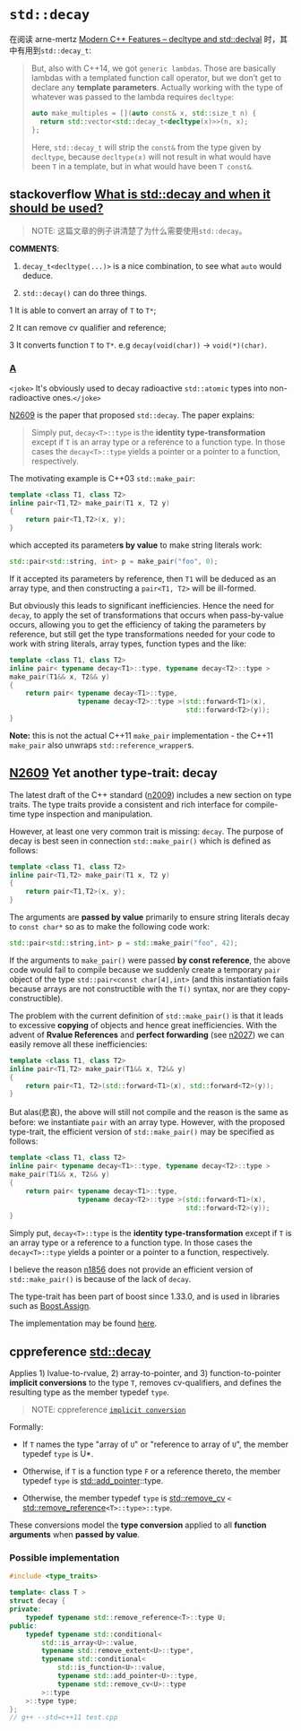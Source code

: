 # `std::decay`



在阅读 arne-mertz [Modern C++ Features – decltype and std::declval](https://arne-mertz.de/2017/01/decltype-declval/) 时，其中有用到`std::decay_t`:

> But, also with C++14, we got `generic lambdas`. Those are basically lambdas with a templated function call operator, but we don’t get to declare any **template parameters**. Actually working with the type of whatever was passed to the lambda requires `decltype`:
>
> ```C++
> auto make_multiples = [](auto const& x, std::size_t n) { 
>   return std::vector<std::decay_t<decltype(x)>>(n, x); 
> };
> ```
>
> Here, `std::decay_t` will strip the `const&` from the type given by `decltype`, because `decltype(x)` will not result in what would have been `T` in a template, but in what would have been `T const&`.





## stackoverflow [What is std::decay and when it should be used?](https://stackoverflow.com/questions/25732386/what-is-stddecay-and-when-it-should-be-used)

> NOTE: 这篇文章的例子讲清楚了为什么需要使用`std::decay`。

**COMMENTS**: 

1) `decay_t<decltype(...)>` is a nice combination, to see what `auto` would deduce.

2) `std::decay()` can do three things. 

1 It is able to convert an array of `T` to `T*`; 

2 It can remove cv qualifier and reference; 

3 It converts function `T` to `T*`. e.g `decay(void(char))` -> `void(*)(char)`. 



### [A](https://stackoverflow.com/a/25732651)

`<joke>` It's obviously used to decay radioactive `std::atomic` types into non-radioactive ones.`</joke>` 

[N2609](http://www.open-std.org/jtc1/sc22/wg21/docs/papers/2006/n2069.html) is the paper that proposed `std::decay`. The paper explains:

> Simply put, `decay<T>::type` is the **identity type-transformation** except if `T` is an array type or a reference to a function type. In those cases the `decay<T>::type` yields a pointer or a pointer to a function, respectively.

The motivating example is C++03 `std::make_pair`:

```cpp
template <class T1, class T2> 
inline pair<T1,T2> make_pair(T1 x, T2 y)
{ 
    return pair<T1,T2>(x, y); 
}
```

which accepted its parameter**s by value** to make string literals work:

```cpp
std::pair<std::string, int> p = make_pair("foo", 0);
```

If it accepted its parameters by reference, then `T1` will be deduced as an array type, and then constructing a `pair<T1, T2>` will be ill-formed.

But obviously this leads to significant inefficiencies. Hence the need for `decay`, to apply the set of transformations that occurs when pass-by-value occurs, allowing you to get the efficiency of taking the parameters by reference, but still get the type transformations needed for your code to work with string literals, array types, function types and the like:

```cpp
template <class T1, class T2> 
inline pair< typename decay<T1>::type, typename decay<T2>::type > 
make_pair(T1&& x, T2&& y)
{ 
    return pair< typename decay<T1>::type, 
                 typename decay<T2>::type >(std::forward<T1>(x), 
                                            std::forward<T2>(y)); 
}
```

**Note:** this is not the actual C++11 `make_pair` implementation - the C++11 `make_pair` also unwraps `std::reference_wrapper`s.



## [N2609](http://www.open-std.org/jtc1/sc22/wg21/docs/papers/2006/n2069.html) Yet another type-trait: decay

The latest draft of the C++ standard ([n2009](http://www.open-std.org/JTC1/SC22/WG21/docs/papers/2006/n2009.pdf)) includes a new section on type traits. The type traits provide a consistent and rich interface for compile-time type inspection and manipulation.

However, at least one very common trait is missing: `decay`. The purpose of decay is best seen in connection `std::make_pair()` which is defined as follows:

```C++
template <class T1, class T2> 
inline pair<T1,T2> make_pair(T1 x, T2 y)
{ 
    return pair<T1,T2>(x, y); 
}
```

The arguments are **passed by value** primarily to ensure string literals decay to `const char*` so as to make the following code work:

```C++
std::pair<std::string,int> p = std::make_pair("foo", 42);
```

If the arguments to `make_pair()` were passed **by const reference**, the above code would fail to compile because we suddenly create a temporary `pair` object of the type `std::pair<const char[4],int>` (and this instantiation fails because arrays are not constructible with the `T()` syntax, nor are they copy-constructible).

The problem with the current definition of `std::make_pair()` is that it leads to excessive **copying** of objects and hence great inefficiencies. With the advent of **Rvalue References** and **perfect forwarding** (see [n2027](http://www.open-std.org/JTC1/SC22/WG21/docs/papers/2006/n2027.html)) we can easily remove all these inefficiencies:

```c++
template <class T1, class T2> 
inline pair<T1,T2> make_pair(T1&& x, T2&& y)
{ 
    return pair<T1, T2>(std::forward<T1>(x), std::forward<T2>(y)); 
}
```

But alas(悲哀), the above will still not compile and the reason is the same as before: we instantiate `pair` with an array type. However, with the proposed type-trait, the efficient version of `std::make_pair()` may be specified as follows:

```C++
template <class T1, class T2> 
inline pair< typename decay<T1>::type, typename decay<T2>::type > 
make_pair(T1&& x, T2&& y)
{ 
    return pair< typename decay<T1>::type, 
                 typename decay<T2>::type >(std::forward<T1>(x), 
                                            std::forward<T2>(y)); 
}
```

Simply put, `decay<T>::type` is the **identity type-transformation** except if `T` is an array type or a reference to a function type. In those cases the `decay<T>::type` yields a pointer or a pointer to a function, respectively.

I believe the reason [n1856](http://www.open-std.org/jtc1/sc22/wg21/docs/papers/2005/n1856.html) does not provide an efficient version of `std::make_pair()` is because of the lack of `decay`.

The type-trait has been part of boost since 1.33.0, and is used in libraries such as [Boost.Assign](http://www.boost.org/libs/assign/doc/index.html).

The implementation may be found [here](http://boost.cvs.sourceforge.net/boost/boost/boost/type_traits/decay.hpp?view=markup).

## cppreference [std::decay](https://en.cppreference.com/w/cpp/types/decay)

Applies 1) lvalue-to-rvalue, 2) array-to-pointer, and 3) function-to-pointer **implicit conversions** to the type `T`, removes cv-qualifiers, and defines the resulting type as the member typedef `type`.

> NOTE: cppreference [`implicit conversion`](https://en.cppreference.com/w/cpp/language/implicit_cast)

Formally:

- If `T` names the type "array of `U`" or "reference to array of `U`", the member typedef `type` is U*.

- Otherwise, if `T` is a function type `F` or a reference thereto, the member typedef `type` is [std::add_pointer](http://en.cppreference.com/w/cpp/types/add_pointer)<F>::type.

- Otherwise, the member typedef `type` is [std::remove_cv](http://en.cppreference.com/w/cpp/types/remove_cv) `<` [std::remove_reference](http://en.cppreference.com/w/cpp/types/remove_reference)`<T>::type>::type`.



These conversions model the **type conversion** applied to all **function arguments** when **passed by value**.

### Possible implementation

```C++
#include <type_traits>

template< class T >
struct decay {
private:
    typedef typename std::remove_reference<T>::type U;
public:
    typedef typename std::conditional<
        std::is_array<U>::value,
        typename std::remove_extent<U>::type*,
        typename std::conditional<
            std::is_function<U>::value,
            typename std::add_pointer<U>::type,
            typename std::remove_cv<U>::type
        >::type
    >::type type;
};
// g++ --std=c++11 test.cpp

```

